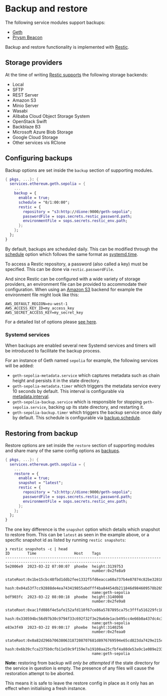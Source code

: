 # Backup and restore

The following service modules support backups:

- [Geth](./running-geth.md)
- [Prysm Beacon](./running-prysm-beacon.md)

Backup and restore functionality is implemented with [Restic](https://restic.net/).

## Storage providers

At the time of writing [Restic supports](https://restic.readthedocs.io/en/stable/030_preparing_a_new_repo.html) the following storage backends:

- Local
- SFTP
- REST Server
- Amazon S3
- Minio Server
- Wasabi
- Alibaba Cloud Object Storage System
- OpenStack Swift
- Backblaze B3
- Microsoft Azure Blob Storage
- Google Cloud Storage
- Other services vis RClone

## Configuring backups

Backup options are set inside the `backup` section of supporting modules.

```nix title="backup.nix"
{ pkgs, ...}: {
  services.ethereum.geth.sepolia = {
    ...
    backup = {
      enable = true;
      schedule = "0/1:00:00";
      restic = {
        repository = "s3:http://dione:9000/geth-sepolia";
        passwordFile = sops.secrets.restic_password.path;
        environmentFile = sops.secrets.restic_env.path;
      };
    };
  };
}
```

By default, backups are scheduled daily. This can be modified through the [schedule](./modules/geth.md#servicesethereumgethnamebackupschedule) option which follows the same format as [systemd.time](https://manpages.org/systemdtime/7).

To access a Restic repository, a password (also called a key) must be specified. This can be done via `restic.passwordFile`.

And since Restic can be configured with a wide variety of storage providers, an environment file can be provided to accommodate their configuration.
When using an [Amazon S3](https://aws.amazon.com/s3/) backend for example the environment file might look like this:

```env title="aws.env"
AWS_DEFAULT_REGION=eu-west-1
AWS_ACCESS_KEY_ID=my_access_key
AWS_SECRET_ACCESS_KEY=my_secret_key
```

For a detailed list of options please [see here](./modules/geth.md#servicesethereumgethnamebackupenable).

### Systemd services

When backups are enabled several new Systemd services and timers will be introduced to facilitate the backup process.

For an instance of Geth named `sepolia` for example, the following services will be added:

- `geth-sepolia-metadata.service` which captures metadata such as chain height and persists it in the state directory.
- `geth-sepolia-metadata.timer` which triggers the metadata service every 10 seconds by default. This interval is configurable via [metadata.interval](./modules/geth.md#servicesethereumgethnamebackupmetadatainterval).
- `geth-sepolia-backup.service` which is responsible for stopping `geth-sepolia.service`, backing up its state directory, and restarting it.
- `geth-sepolia-backup.timer` which triggers the backup service once daily by default. This schedule is configurable via [backup.schedule](./modules/geth.md#servicesethereumgethnamebackupschedule).

## Restoring from backup

Restore options are set inside the `restore` section of supporting modules and share many of the same config options as
[backups](#configuring-backups).

```nix title="restore.nix"
{ pkgs, ...}: {
  services.ethereum.geth.sepolia = {
    ...
    restore = {
      enable = true;
      snapshot = "latest";
      restic = {
        repository = "s3:http://dione:9000/geth-sepolia";
        passwordFile = sops.secrets.restic_password.path;
        environmentFile = sops.secrets.restic_env.path;
      };
    };
  };
}
```

The one key difference is the `snapshot` option which details which snapshot to restore from. This can be `latest` as
seen in the example above, or a specific snapshot id as listed by running `restic snapshots`:

```terminal
❯ restic snapshots -c | head
ID        Time                 Host    Tags
-------------------------------------------------------------------------------------------------------------------
5e2006e9  2023-03-22 07:00:07  phoebe  height:3139753
                                       number:0x2fe8a9
                                       stateRoot:0x1be15cbc48fbd1ddb2fee1332f5fd6eacca60a737b4e87874c82be32810b19a5
                                       hash:0x04a53f7cc92888de4ea743419855abdfff4ba84454db211846d984609578b265
                                       name:geth-sepolia
bdf903fc  2023-03-22 08:00:18  phoebe  height:3140008
                                       number:0x2fe9a8
                                       stateRoot:0xac1fd086f4e5afe152afd110f67ce86a5787895ca75c3fffa516229fc10ec9b2
                                       hash:0x330594bc56d97b30c9794f33c692f32f3e29a6de1acb495cc4e66b0a437dc4c3
                                       name:geth-sepolia
e83e3f49  2023-03-22 09:00:17  phoebe  height:3140256
                                       number:0x2feaa0
                                       stateRoot:0x0a82d296b70638063187208707681d8976769594e65cd823da7429e215cce2a7
                                       hash:0x6b39cfca2375b0cfb11e59c9f159e7a19108aa25cfbf4a88de53a9c1e089e233
                                       name:geth-sepolia
```

**Note:** restoring from backup will _only be attempted_ if the state directory for the service in question is empty. The
presence of any files will cause the restoration attempt to be aborted.

This means it is safe to leave the restore config in place as it only has an effect when initialising a fresh instance.
